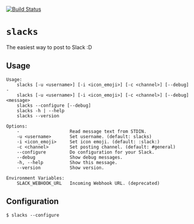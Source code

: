 [![Build Status](https://travis-ci.org/sameyasu/slacks.svg?branch=master)](https://travis-ci.org/sameyasu/slacks)

# `slacks`

The easiest way to post to Slack :D

## Usage

```
Usage:
    slacks [-u <username>] [-i <icon_emoji>] [-c <channel>] [--debug] -
    slacks [-u <username>] [-i <icon_emoji>] [-c <channel>] [--debug] <message>
    slacks --configure [--debug]
    slacks -h | --help
    slacks --version

Options:
    -                   Read message text from STDIN.
    -u <username>       Set username. (default: slacks)
    -i <icon_emoji>     Set icon emoji. (default: :slack:)
    -c <channel>        Set posting channel. (default: #general)
    --configure         Do configuration for your Slack.
    --debug             Show debug messages.
    -h, --help          Show this message.
    --version           Show version.

Environment Variables:
    SLACK_WEBHOOK_URL   Incoming Webhook URL. (deprecated)
```

## Configuration

```
$ slacks --configure
```
